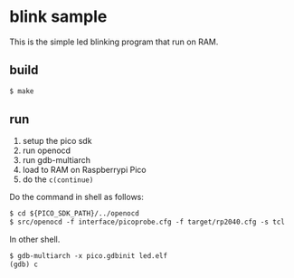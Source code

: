 # blink sample

This is the simple led blinking program that run on RAM.

## build

```txt
$ make
```

## run

1. setup the pico sdk
1. run openocd
1. run gdb-multiarch
1. load to RAM on Raspberrypi Pico
1. do the `c(continue)`

Do the command in shell as follows:

```txt
$ cd ${PICO_SDK_PATH}/../openocd
$ src/openocd -f interface/picoprobe.cfg -f target/rp2040.cfg -s tcl
```

In other shell.

```txt
$ gdb-multiarch -x pico.gdbinit led.elf
(gdb) c
```
